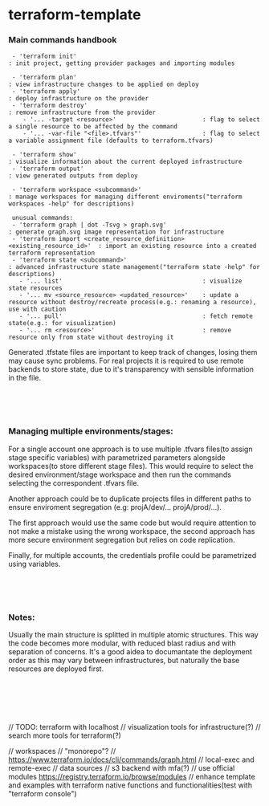 # terraform-template



### Main commands handbook
```
 - 'terraform init'                                                        : init project, getting provider packages and importing modules

 - 'terraform plan'                                                        : view infrastructure changes to be applied on deploy
 - 'terraform apply'                                                       : deploy infrastructure on the provider
 - 'terraform destroy'                                                     : remove infrastructure from the provider
    - '... -target <resource>'                        : flag to select a single resource to be affected by the command
    - '... -var-file "<file>.tfvars"'                 : flag to select a variable assignment file (defaults to terraform.tfvars)

 - 'terraform show'                                                        : visualize information about the current deployed infrastructure
 - 'terraform output'                                                      : view generated outputs from deploy

 - 'terraform workspace <subcommand>'                                      : manage workspaces for managing different enviroments("terraform workspaces -help" for descriptions)

 unusual commands:
 - 'terraform graph | dot -Tsvg > graph.svg'                               : generate graph.svg image representation for infrastructure
 - 'terraform import <create_resource_definition> <existing_resource_id>'  : import an existing resource into a created terraform representation
 - 'terraform state <subcommand>'                                          : advanced infrastructure state management("terraform state -help" for descriptions)
   - '... list'                                       : visualize state resources
   - '... mv <source_resource> <updated_resource>'    : update a resource without destroy/recreate process(e.g.: renaming a resource), use with caution
   - '... pull'                                       : fetch remote state(e.g.: for visualization)
   - '... rm <resource>'                              : remove resource only from state without destroying it
```

Generated .tfstate files are important to keep track of changes, losing them may cause sync problems. 
For real projects it is required to use remote backends to store state, due to it's transparency with sensible information in the file.

<br/><br/><br/>

### Managing multiple environments/stages:

For a single account one approach is to use multiple .tfvars files(to assign stage specific variables) with parametrized parameters alongside workspaces(to store different stage files). This would require to select the desired environment/stage workspace and then run the commands selecting the correspondent .tfvars file.

Another approach could be to duplicate projects files in different paths to ensure enviroment segregation (e.g: projA/dev/... projA/prod/...).

The first approach would use the same code but would require attention to not make a mistake using the wrong workspace, the second approach has more secure environment segregation but relies on code replication.

Finally, for multiple accounts, the credentials profile could be parametrized using variables.


<br/><br/><br/>

### Notes:

Usually the main structure is splitted in multiple atomic structures. This way the code becomes more modular, with reduced blast radius and with separation of concerns. It's a good aidea to documantate the deployment order as this may vary between infrastructures, but naturally the base resources are deployed first.



<br/><br/><br/><br/><br/>
// TODO:    terraform with localhost
//          visualization tools for infrastructure(?)
//          search more tools for terraform(?)

//          workspaces
//          "monorepo"?
//          https://www.terraform.io/docs/cli/commands/graph.html
//          local-exec and remote-exec
//          data sources
//          s3 backend with mfa(?)
//          use official modules https://registry.terraform.io/browse/modules
//          enhance template and examples with terraform native functions and functionalities(test with "terraform console")
